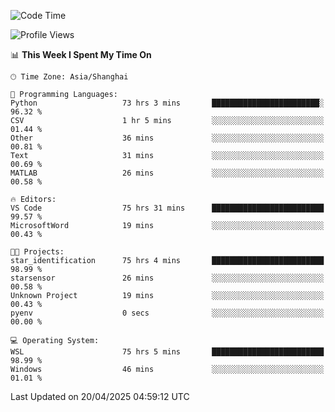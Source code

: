 <!--START_SECTION:waka-->
![Code Time](http://img.shields.io/badge/Code%20Time-2%2C675%20hrs%2043%20mins-blue)

![Profile Views](http://img.shields.io/badge/Profile%20Views-0-blue)

📊 **This Week I Spent My Time On** 

```text
🕑︎ Time Zone: Asia/Shanghai

💬 Programming Languages: 
Python                   73 hrs 3 mins       ████████████████████████░   96.32 % 
CSV                      1 hr 5 mins         ░░░░░░░░░░░░░░░░░░░░░░░░░   01.44 % 
Other                    36 mins             ░░░░░░░░░░░░░░░░░░░░░░░░░   00.81 % 
Text                     31 mins             ░░░░░░░░░░░░░░░░░░░░░░░░░   00.69 % 
MATLAB                   26 mins             ░░░░░░░░░░░░░░░░░░░░░░░░░   00.58 % 

🔥 Editors: 
VS Code                  75 hrs 31 mins      █████████████████████████   99.57 % 
MicrosoftWord            19 mins             ░░░░░░░░░░░░░░░░░░░░░░░░░   00.43 % 

🐱‍💻 Projects: 
star_identification      75 hrs 4 mins       █████████████████████████   98.99 % 
starsensor               26 mins             ░░░░░░░░░░░░░░░░░░░░░░░░░   00.58 % 
Unknown Project          19 mins             ░░░░░░░░░░░░░░░░░░░░░░░░░   00.43 % 
pyenv                    0 secs              ░░░░░░░░░░░░░░░░░░░░░░░░░   00.00 % 

💻 Operating System: 
WSL                      75 hrs 5 mins       █████████████████████████   98.99 % 
Windows                  46 mins             ░░░░░░░░░░░░░░░░░░░░░░░░░   01.01 % 
```


 Last Updated on 20/04/2025 04:59:12 UTC
<!--END_SECTION:waka-->